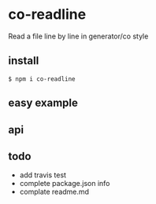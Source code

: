 # co-readline

Read a file line by line in generator/co style

## install

`$ npm i co-readline`

## easy example

## api



## todo

* add travis test
* complete package.json info
* complate readme.md